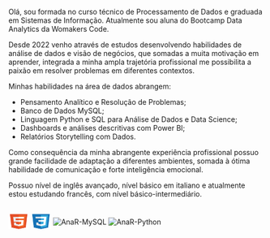 Olá, sou formada no curso técnico de Processamento de Dados e graduada em Sistemas de Informação. Atualmente sou aluna do Bootcamp Data Analytics da Womakers Code.

Desde 2022 venho através de estudos desenvolvendo habilidades de análise de dados e visão de negócios, que somadas a muita motivação em aprender, integrada a minha ampla trajetória profissional me possibilita a paixão em resolver problemas em diferentes contextos.

Minhas habilidades na área de dados abrangem: 
- Pensamento Analítico e Resolução de Problemas;
- Banco de Dados MySQL;
- Linguagem Python e SQL para Análise de Dados e Data Science;
- Dashboards e análises descritivas com Power BI;
- Relatórios Storytelling com Dados. 

Como consequência da minha abrangente experiência profissional possuo grande facilidade de adaptação a diferentes ambientes, somada à ótima habilidade de comunicação e forte inteligência emocional. 

Possuo nível de inglês avançado, nível básico em italiano e atualmente estou estudando francês, com nível básico-intermediário.

<div style="display: inline_block"><br>
  <img align="center" alt="AnaR-HTML" height="30" width="40" src="https://raw.githubusercontent.com/devicons/devicon/master/icons/html5/html5-original.svg" />
  <img align="center" alt="AnaR-CSS" height="30" width="40" src="https://raw.githubusercontent.com/devicons/devicon/master/icons/css3/css3-original.svg" />
  <img align="center" alt="AnaR-MySQL" height="30" width="40" src="https://cdn.jsdelivr.net/gh/devicons/devicon@latest/icons/mysql/mysql-original-wordmark.svg" />
  <img align="center" alt="AnaR-Python" height="30" width="40" src="https://cdn.jsdelivr.net/gh/devicons/devicon@latest/icons/python/python-original.svg" />
</div>
